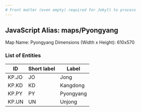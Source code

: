 ```yaml
---
# Front matter (even empty) required for Jekyll to process
---
```


## JavaScript Alias: maps/Pyongyang

Map Name: Pyongyang
Dimensions (Width x Height): 610x570





### List of Entities

ID | Short label | Label
---|---|---|
KP.JO|JO|Jong
KP.KD|KD|Kangdong
KP.PY|PY|Pyongyang
KP.UN|UN|Unjong